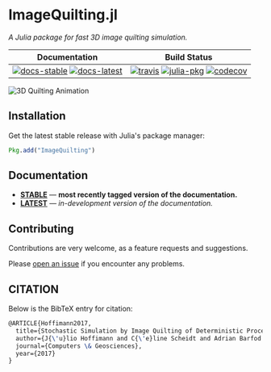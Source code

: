 ImageQuilting.jl
================

*A Julia package for fast 3D image quilting simulation.*

| **Documentation** | **Build Status** |
|:-----------------:|:----------------:|
| [![docs-stable][docs-stable-img]][docs-stable-url] [![docs-latest][docs-latest-img]][docs-latest-url] | [![travis][travis-img]][travis-url] [![julia-pkg][julia-pkg-img]][julia-pkg-url] [![codecov][codecov-img]][codecov-url] |

![3D Quilting Animation](docs/src/images/quilting.gif)

Installation
------------

Get the latest stable release with Julia's package manager:

```julia
Pkg.add("ImageQuilting")
```

Documentation
-------------

- [**STABLE**][docs-stable-url] &mdash; **most recently tagged version of the documentation.**
- [**LATEST**][docs-latest-url] &mdash; *in-development version of the documentation.*

Contributing
------------

Contributions are very welcome, as a feature requests and suggestions.

Please [open an issue](https://github.com/juliohm/ImageQuilting.jl/issues) if you encounter any problems.

CITATION
--------

Below is the BibTeX entry for citation:

```latex
@ARTICLE{Hoffimann2017,
  title={Stochastic Simulation by Image Quilting of Deterministic Process-based Geological Models},
  author={J{\'u}lio Hoffimann and C{\'e}line Scheidt and Adrian Barfod and Jef Caers},
  journal={Computers \& Geosciences},
  year={2017}
}
```

[docs-stable-img]: https://img.shields.io/badge/docs-stable-blue.svg
[docs-stable-url]: https://juliohm.github.io/ImageQuilting.jl/stable

[docs-latest-img]: https://img.shields.io/badge/docs-latest-blue.svg
[docs-latest-url]: https://juliohm.github.io/ImageQuilting.jl/latest

[travis-img]: https://travis-ci.org/juliohm/ImageQuilting.jl.svg?branch=master
[travis-url]: https://travis-ci.org/juliohm/ImageQuilting.jl

[julia-pkg-img]: http://pkg.julialang.org/badges/ImageQuilting_0.5.svg
[julia-pkg-url]: http://pkg.julialang.org/?pkg=ImageQuilting

[codecov-img]: https://codecov.io/gh/juliohm/ImageQuilting.jl/branch/master/graph/badge.svg
[codecov-url]: https://codecov.io/gh/juliohm/ImageQuilting.jl
